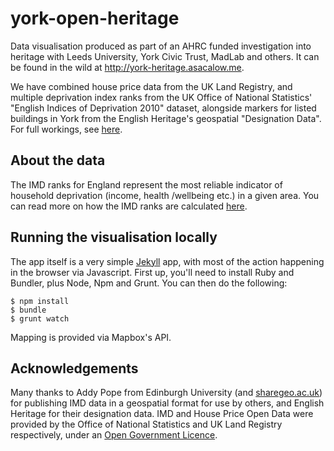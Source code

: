 york-open-heritage
==================

Data visualisation produced as part of an AHRC funded investigation into heritage with Leeds University, York Civic Trust, MadLab and others. It can be found in the wild at http://york-heritage.asacalow.me.

We have combined house price data from the UK Land Registry, and multiple deprivation index ranks from the UK Office of National Statistics' "English Indices of Deprivation 2010" dataset, alongside markers for listed buildings in York from the English Heritage's geospatial "Designation Data". For full workings, see [here](WORKINGS.md).

## About the data

The IMD ranks for England represent the most reliable indicator of household deprivation (income, health /wellbeing etc.) in a given area. You can read more on how the IMD ranks are calculated [here](https://www.gov.uk/government/publications/english-indices-of-deprivation-2010).

## Running the visualisation locally

The app itself is a very simple [Jekyll](http://jekyllrb.com) app, with most of the action happening in the browser via Javascript. First up, you'll need to install Ruby and Bundler, plus Node, Npm and Grunt. You can then do the following:

    $ npm install
    $ bundle
    $ grunt watch

Mapping is provided via Mapbox's API.

## Acknowledgements

Many thanks to Addy Pope from Edinburgh University (and [sharegeo.ac.uk](http://www.sharegeo.ac.uk/)) for publishing IMD data in a geospatial format for use by others, and English Heritage for their designation data. IMD and House Price Open Data were provided by the Office of National Statistics and UK Land Registry respectively, under an [Open Government Licence](http://www.nationalarchives.gov.uk/doc/open-government-licence/).
